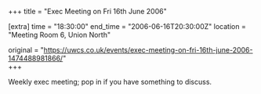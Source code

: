 +++
title = "Exec Meeting on Fri 16th June 2006"

[extra]
time = "18:30:00"
end_time = "2006-06-16T20:30:00Z"
location = "Meeting Room 6, Union North"

original = "https://uwcs.co.uk/events/exec-meeting-on-fri-16th-june-2006-1474488981866/"    
+++

Weekly exec meeting; pop in if you have something to discuss.

